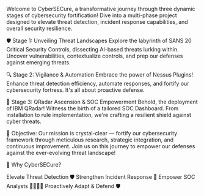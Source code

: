 Welcome to CyberSECure, a transformative journey through three dynamic stages of cybersecurity fortification! Dive into a multi-phase project designed to elevate threat detection, incident response capabilities, and overall security resilience.


🛡️ Stage 1: Unveiling Threat Landscapes
Explore the labyrinth of SANS 20 Critical Security Controls, dissecting AI-based threats lurking within. Uncover vulnerabilities, contextualize controls, and prep our defenses against emerging threats.

🔍 Stage 2: Vigilance & Automation
Embrace the power of Nessus Plugins! Enhance threat detection efficiency, automate responses, and fortify our cybersecurity fortress. It's all about proactive defense.

🚀 Stage 3: QRadar Ascension & SOC Empowerment
Behold, the deployment of IBM QRadar! Witness the birth of a tailored SOC Dashboard. From installation to rule implementation, we're crafting a resilient shield against cyber threats.

🌟 Objective:
Our mission is crystal-clear — fortify our cybersecurity framework through meticulous research, strategic integration, and continuous improvement. Join us on this journey to empower our defenses against the ever-evolving threat landscape!

🚀 Why CyberSECure?

Elevate Threat Detection 🛡️
Strengthen Incident Response 🤖
Empower SOC Analysts 👩‍💼👨‍💼
Proactively Adapt & Defend 🛡️
